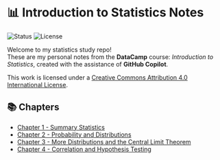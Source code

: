# 📊 Introduction to Statistics Notes

![Status](https://img.shields.io/badge/learning-statistics-blue)
![License](https://img.shields.io/badge/license-CC%20BY%204.0-blue)

Welcome to my statistics study repo!  
These are my personal notes from the **DataCamp** course: _Introduction to Statistics_, created with the assistance of **GitHub Copilot**.

This work is licensed under a [Creative Commons Attribution 4.0 International License](https://creativecommons.org/licenses/by/4.0/).

## 📚 Chapters

- [Chapter 1 - Summary Statistics](chapter-01-summary-statistics.md)
- [Chapter 2 - Probability and Distributions](chapter-02-probability-and-distributions.md)
- [Chapter 3 - More Distributions and the Central Limit Theorem](chapter-03-more-distributions-and-central-limit-theorem.md)
- [Chapter 4 - Correlation and Hypothesis Testing](chapter-04-correlation-and-hypothesis-testing.md)